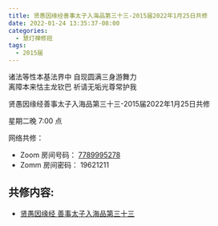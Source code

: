 ```yaml
---
title: 贤愚因缘经善事太子入海品第三十三-2015届2022年1月25日共修
date: 2022-01-24 13:35:37-08:00
categories:
  - 慧灯禅修班
tags:
  - 2015届
---
```

诸法等性本基法界中 自现圆满三身游舞力  
离障本来怙主龙钦巴 祈请无垢光尊常护我

贤愚因缘经善事太子入海品第三十三-2015届2022年1月25日共修

星期二晚 7:00 点

网络共修：

- Zoom 房间号码： [7789995278](https://us02web.zoom.us/j/7789995278?pwd=VjZmbWJFY2k2K0E5RVB2cTNIQmhqUT09)
- Zomm 房间密码： 19621211

## 共修内容:

- [贤愚因缘经 善事太子入海品第三十三](https://bj.cxb123.cc/ref/other/xyj-lzb/#p3475)